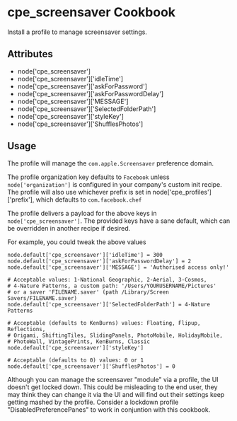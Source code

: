 cpe_screensaver Cookbook
========================
Install a profile to manage screensaver settings.


Attributes
----------
* node['cpe_screensaver']
* node['cpe_screensaver']['idleTime']
* node['cpe_screensaver']['askForPassword']
* node['cpe_screensaver']['askForPasswordDelay']
* node['cpe_screensaver']['MESSAGE']
* node['cpe_screensaver']['SelectedFolderPath']
* node['cpe_screensaver']['styleKey']
* node['cpe_screensaver']['ShufflesPhotos']

Usage
-----
The profile will manage the `com.apple.Screensaver` preference domain.

The profile organization key defaults to `Facebook` unless `node['organization']`
is configured in your company's custom init recipe. The profile will also use
whichever prefix is set in node['cpe_profiles']['prefix'], which defaults to
`com.facebook.chef`

The profile delivers a payload for the above keys in `node['cpe_screensaver']`.
The provided keys have a sane default, which can be overridden in another recipe
if desired.

For example, you could tweak the above values

    node.default['cpe_screensaver']['idleTime'] = 300
    node.default['cpe_screensaver']['askForPasswordDelay'] = 2
    node.default['cpe_screensaver']['MESSAGE'] = 'Authorised access only!'

    # Acceptable values: 1-National Geographic, 2-Aerial, 3-Cosmos,
    # 4-Nature Patterns, a custom path: '/Users/YOURUSERNAME/Pictures'
    # or a saver 'FILENAME.saver' (path /Library/Screen Savers/FILENAME.saver)
    node.default['cpe_screensaver']['SelectedFolderPath'] = 4-Nature Patterns

    # Acceptable (defaults to KenBurns) values: Floating, Flipup, Reflections,
    # Origami, ShiftingTiles, SlidingPanels, PhotoMobile, HolidayMobile,
    # PhotoWall, VintagePrints, KenBurns, Classic
    node.default['cpe_screensaver']['styleKey']

    # Acceptable (defaults to 0) values: 0 or 1
    node.default['cpe_screensaver']['ShufflesPhotos'] = 0

Although you can manage the screensaver "module" via a profile, the UI doesn't
get locked down. This could be misleading to the end user, they may think they
can change it via the UI and will find out their settings keep getting mashed
by the profile. Consider a lockdown profile "DisabledPreferencePanes" to
work in conjuntion with this cookbook.
